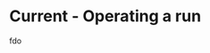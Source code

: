 # Current - Operating a run

<!-- WARNING: THIS FILE WAS AUTOGENERATED! DO NOT EDIT! Instead, edit the notebook w/the location & name as this file. -->

fdo


<DocSection type="method" name="FlowSpec.next" module="metaflow" show_import="False" heading_level="4" link="https://github.com/Netflix/metaflow/tree/master/metaflow/flowspec.py#L492">
<SigArgSection>
<SigArg name="self" /><SigArg name="*dsts" /><SigArg name="**kwargs" />
</SigArgSection>
<Description summary="Indicates the next step to execute after this step has completed." extended_summary="This statement should appear as the last statement of each step, except\nthe end step.\n\nThere are several valid formats to specify the next step:\n\n- Straight-line connection: `self.next(self.next_step)` where `next_step` is a method in\n  the current class decorated with the `@step` decorator.\n\n- Static fan-out connection: `self.next(self.step1, self.step2, ...)` where `stepX` are\n  methods in the current class decorated with the `@step` decorator.\n\n- Foreach branch:\n  ```\n  self.next(self.foreach_step, foreach='foreach_iterator')\n  ```\n  In this situation, `foreach_step` is a method in the current class decorated with the\n  `@step` docorator and `foreach_iterator` is a variable name in the current class that\n  evaluates to an iterator. A task will be launched for each value in the iterator and\n  each task will execute the code specified by the step `foreach_step`." />
<ParamSection name="Parameters">
	<Parameter name="dsts" type="Method" desc="One or more methods annotated with `@step`." />
</ParamSection>
<ParamSection name="Raises">
	<Parameter type="InvalidNextException" desc="Raised if the format of the arguments does not match one of the ones given above." />
</ParamSection>
</DocSection>



<DocSection type="method" name="FlowSpec.next" module="metaflow" show_import="False" heading_level="4" link="https://github.com/Netflix/metaflow/tree/master/metaflow/flowspec.py#L492">
<SigArgSection>
<SigArg name="self" /><SigArg name="*dsts" /><SigArg name="**kwargs" />
</SigArgSection>
<Description summary="Indicates the next step to execute after this step has completed." extended_summary="This statement should appear as the last statement of each step, except\nthe end step.\n\nThere are several valid formats to specify the next step:\n\n- Straight-line connection: `self.next(self.next_step)` where `next_step` is a method in\n  the current class decorated with the `@step` decorator.\n\n- Static fan-out connection: `self.next(self.step1, self.step2, ...)` where `stepX` are\n  methods in the current class decorated with the `@step` decorator.\n\n- Foreach branch:\n  ```\n  self.next(self.foreach_step, foreach='foreach_iterator')\n  ```\n  In this situation, `foreach_step` is a method in the current class decorated with the\n  `@step` docorator and `foreach_iterator` is a variable name in the current class that\n  evaluates to an iterator. A task will be launched for each value in the iterator and\n  each task will execute the code specified by the step `foreach_step`." />
<ParamSection name="Parameters">
	<Parameter name="dsts" type="Method" desc="One or more methods annotated with `@step`." />
</ParamSection>
<ParamSection name="Raises">
	<Parameter type="InvalidNextException" desc="Raised if the format of the arguments does not match one of the ones given above." />
</ParamSection>
</DocSection>

